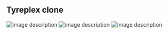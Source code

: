 ## Tyreplex clone

![image description](/desktop-view.jpeg)
![image description](/mobile-view.jpeg)
![image description](/sidebar.jpeg)